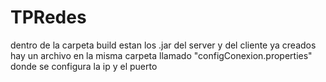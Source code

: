 # TPRedes
dentro de la carpeta build estan los .jar del server y del cliente ya creados
hay un archivo en la misma carpeta llamado "configConexion.properties" donde se configura la ip y el puerto
